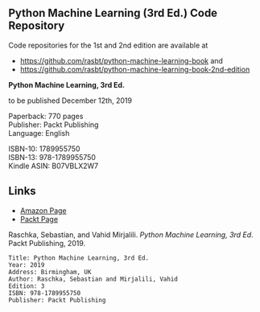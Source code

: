 ## Python Machine Learning (3rd Ed.) Code Repository

Code repositories for the 1st and 2nd edition are available at

- https://github.com/rasbt/python-machine-learning-book and
- https://github.com/rasbt/python-machine-learning-book-2nd-edition

**Python Machine Learning, 3rd Ed.**  

to be published December 12th, 2019

Paperback: 770 pages  
Publisher: Packt Publishing  
Language: English

ISBN-10: 1789955750   
ISBN-13: 978-1789955750  
Kindle ASIN: B07VBLX2W7 


## Links

- [Amazon Page](https://www.amazon.com/Python-Machine-Learning-scikit-learn-TensorFlow/dp/1789955750/)
- [Packt Page](https://www.packtpub.com/data/python-machine-learning-third-edition)


Raschka, Sebastian, and Vahid Mirjalili. *Python Machine Learning, 3rd Ed*. Packt Publishing, 2019.

```
Title: Python Machine Learning, 3rd Ed.
Year: 2019
Address: Birmingham, UK
Author: Raschka, Sebastian and Mirjalili, Vahid
Edition: 3
ISBN: 978-1789955750
Publisher: Packt Publishing
```
